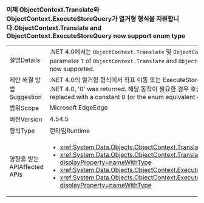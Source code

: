 ### <a name="objectcontexttranslate-and-objectcontextexecutestorequery-now-support-enum-type"></a><span data-ttu-id="faee5-101">이제 ObjectContext.Translate와 ObjectContext.ExecuteStoreQuery가 열거형 형식을 지원합니다.</span><span class="sxs-lookup"><span data-stu-id="faee5-101">ObjectContext.Translate and ObjectContext.ExecuteStoreQuery now support enum type</span></span>

|   |   |
|---|---|
|<span data-ttu-id="faee5-102">설명</span><span class="sxs-lookup"><span data-stu-id="faee5-102">Details</span></span>|<span data-ttu-id="faee5-103">.NET 4.0에서는 <code>ObjectContext.Translate</code> 및 <code>ObjectContext.ExecuteStoreQuery</code> 메서드의 제네릭 매개 변수 <code>T</code>가 열거형일 수 없었습니다.</span><span class="sxs-lookup"><span data-stu-id="faee5-103">In .NET 4.0, the generic parameter <code>T</code> of <code>ObjectContext.Translate</code> and <code>ObjectContext.ExecuteStoreQuery</code> methods could not be an enum.</span></span> <span data-ttu-id="faee5-104">이제 이 시나리오가 지원됩니다.</span><span class="sxs-lookup"><span data-stu-id="faee5-104">That scenario is now supported.</span></span>|
|<span data-ttu-id="faee5-105">제안 해결 방법</span><span class="sxs-lookup"><span data-stu-id="faee5-105">Suggestion</span></span>|<span data-ttu-id="faee5-106">.NET 4.0의 열거형 형식에서 좌표 이동 또는 ExecuteStoreQuery가 호출되면 ‘0’이 반환되었습니다.</span><span class="sxs-lookup"><span data-stu-id="faee5-106">If Translate or ExecuteStoreQuery was called on an enum type in .NET 4.0, '0' was returned.</span></span> <span data-ttu-id="faee5-107">해당 동작이 필요한 경우 호출은 상수 0(또는 열거형 해당 항목)으로 대체되어야 합니다.</span><span class="sxs-lookup"><span data-stu-id="faee5-107">If that behavior was desirable, the calls should be replaced with a constant 0 (or the enum equivalent of it).</span></span>|
|<span data-ttu-id="faee5-108">범위</span><span class="sxs-lookup"><span data-stu-id="faee5-108">Scope</span></span>|<span data-ttu-id="faee5-109">Microsoft Edge</span><span class="sxs-lookup"><span data-stu-id="faee5-109">Edge</span></span>|
|<span data-ttu-id="faee5-110">버전</span><span class="sxs-lookup"><span data-stu-id="faee5-110">Version</span></span>|<span data-ttu-id="faee5-111">4.5</span><span class="sxs-lookup"><span data-stu-id="faee5-111">4.5</span></span>|
|<span data-ttu-id="faee5-112">형식</span><span class="sxs-lookup"><span data-stu-id="faee5-112">Type</span></span>|<span data-ttu-id="faee5-113">런타임</span><span class="sxs-lookup"><span data-stu-id="faee5-113">Runtime</span></span>|
|<span data-ttu-id="faee5-114">영향을 받는 API</span><span class="sxs-lookup"><span data-stu-id="faee5-114">Affected APIs</span></span>|<ul><li><xref:System.Data.Objects.ObjectContext.Translate%60%601(System.Data.Common.DbDataReader)?displayProperty=nameWithType></li><li><xref:System.Data.Objects.ObjectContext.Translate%60%601(System.Data.Common.DbDataReader,System.String,System.Data.Objects.MergeOption)?displayProperty=nameWithType></li><li><xref:System.Data.Objects.ObjectContext.ExecuteStoreQuery%60%601(System.String,System.Object[])?displayProperty=nameWithType></li><li><xref:System.Data.Objects.ObjectContext.ExecuteStoreQuery%60%601(System.String,System.String,System.Data.Objects.MergeOption,System.Object[])?displayProperty=nameWithType></li></ul>|

